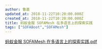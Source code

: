 ```yaml
---
author: 鲁直
updated_at: 2018-11-22T10:20:00.000Z
created_at: 2018-11-22T10:20:00.000Z
title: 蚂蚁金服 SOFAMesh 在多语言上的探索实践
tags: ["SOFABoot","SOFAMesh"]
---
```


[蚂蚁金服 SOFAMesh 在多语言上的探索实践.pdf](./resources/2018-11/蚂蚁金服SOFAMesh在多语言上的探索实践.pdf)
